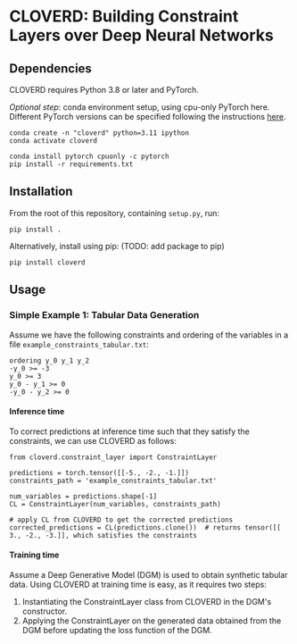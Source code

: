 # CLOVERD: Building Constraint Layers over Deep Neural Networks

## Dependencies
CLOVERD requires Python 3.8 or later and PyTorch.

*Optional step*: conda environment setup, using cpu-only PyTorch here. Different PyTorch versions can be specified following the instructions [here](https://pytorch.org/get-started/locally/).
```
conda create -n "cloverd" python=3.11 ipython 
conda activate cloverd

conda install pytorch cpuonly -c pytorch 
pip install -r requirements.txt
```

## Installation
From the root of this repository, containing `setup.py`, run:
```
pip install .
```

Alternatively, install using pip: (TODO: add package to pip)
```
pip install cloverd
```

## Usage

### Simple Example 1: Tabular Data Generation
Assume we have the following constraints and ordering of the variables in a file `example_constraints_tabular.txt`:
```
ordering y_0 y_1 y_2
-y_0 >= -3
y_0 >= 3
y_0 - y_1 >= 0
-y_0 - y_2 >= 0
```

#### Inference time
To correct predictions at inference time such that they satisfy the constraints, we can use CLOVERD as follows:
```
from cloverd.constraint_layer import ConstraintLayer

predictions = torch.tensor([[-5., -2., -1.]])
constraints_path = 'example_constraints_tabular.txt'

num_variables = predictions.shape[-1]
CL = ConstraintLayer(num_variables, constraints_path)

# apply CL from CLOVERD to get the corrected predictions
corrected_predictions = CL(predictions.clone())  # returns tensor([[ 3., -2., -3.]], which satisfies the constraints
```

#### Training time
Assume a Deep Generative Model (DGM) is used to obtain synthetic tabular data.
Using CLOVERD at training time is easy, as it requires two steps:
1. Instantiating the ConstraintLayer class from CLOVERD in the DGM's constructor.
2. Applying the ConstraintLayer on the generated data obtained from the DGM before updating the loss function of the DGM.